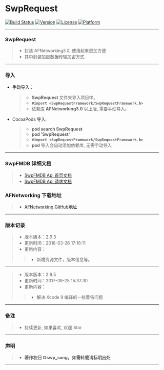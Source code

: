 # SwpRequest

[![Build Status](https://travis-ci.org/swp-song/SwpRequest.svg?branch=master)](https://travis-ci.org/swp-song/SwpRequest) [![Version](https://img.shields.io/cocoapods/v/SwpRequest.svg?style=flat)](https://img.shields.io/cocoapods/v/SwpRequest.svg?style=flat) [![License](https://img.shields.io/cocoapods/l/SwpRequest.svg?style=flat)](https://img.shields.io/cocoapods/l/SwpRequest.svg?style=flat) [![Platform](https://img.shields.io/cocoapods/p/SwpRequest.svg?style=flat)](https://img.shields.io/cocoapods/p/SwpRequest.svg?style=flat)

-------

### SwpRequest

> * 封装 AFNetworking3.0, 使用起来更加方便
> * 其中封装加密数据传输加密方式.

-------

### 导入
* 手动导入：
	> * **SwpRequest** 文件夹导入项目中。
	> * **`#import <SwpRequestFramework/SwpRequestFramework.h>`**
	> * 依赖库 **AFNetworking3.0** 以上版, 需要手动导入。

* CocoaPods 导入:
    > * **pod search SwpRequest**
    > * **pod 'SwpRequest'**
    > * **`#import <SwpRequestFramework/SwpRequestFramework.h>`**
    > * **pod** 导入会自动添加依赖库, 无需手动导入

-------

### SwpFMDB 详细文档

> * [SwpFMDB Api 首页文档](http://swp-song.com/docs/SwpRequest/index.html)
> * [SwpFMDB Api 请求文档](http://swp-song.com/docs/SwpRequest/Classes/SwpRequest.html)

### AFNetworking 下载地址

> * [AFNetworking GitHub地址](https://github.com/AFNetworking/AFNetworking)   

-------

### 版本记录

> * 版本版本：2.9.3
> * 更新时间：2018-03-26 17:16:11
> * 更新内容：
>> * 新增资源文件，版本信息等。

-------

> * 版本版本：2.8.5
> * 更新时间：2017-09-25 15:37:30
> * 更新内容：
>> * 解决 Xcode 9 编译的一些警告问题

-------


### 备注

> * 持续更新, 如果喜欢, 欢迎 Star

-------

### 声明

 > * **著作权归 ©swp_song，如需转载请标明出处**

-------


